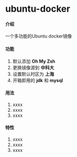 # ubuntu-docker

#### 介绍
一个多功能的Ubuntu docker镜像

#### 功能
1. 默认添加 **Oh My Zsh**
2. 更换镜像源到 **中科大**
3. 设置默认时区为 **上海**
4. 开箱即用的 **jdk** 和 **mysql**


#### 用法

1.  xxxx
2.  xxxx
3.  xxxx

#### 特性

1.  xxxx
2.  xxxx
3.  xxxx

